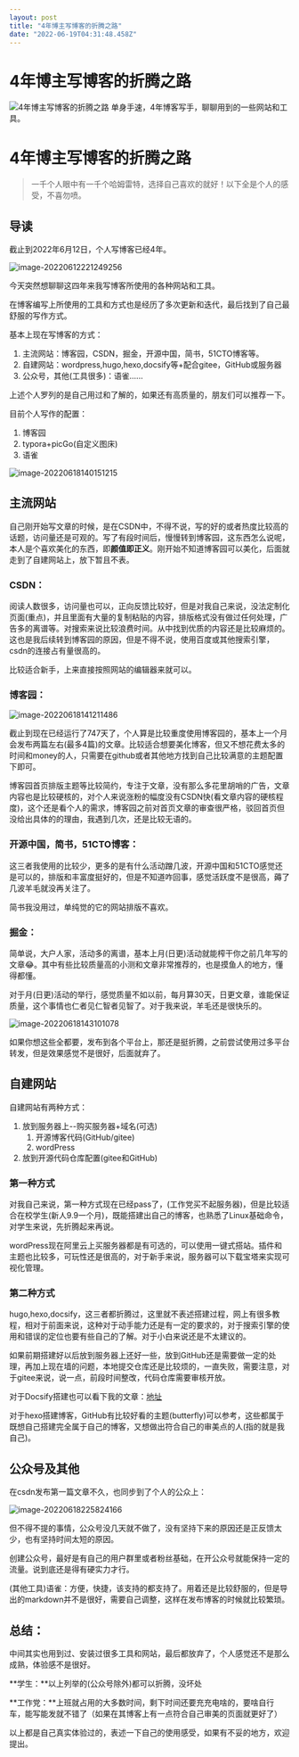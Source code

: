 ```yaml
---
layout: post
title: "4年博主写博客的折腾之路"
date: "2022-06-19T04:31:48.458Z"
---
```

4年博主写博客的折腾之路
============

![4年博主写博客的折腾之路](https://img2022.cnblogs.com/blog/1775279/202206/1775279-20220618230952073-126971042.png) 单身手速，4年博客写手，聊聊用到的一些网站和工具。

4年博主写博客的折腾之路
============

> 一千个人眼中有一千个哈姆雷特，选择自己喜欢的就好！以下全是个人的感受，不喜勿喷。

导读
--

截止到2022年6月12日，个人写博客已经4年。

![image-20220612221249256](https://xbhog-img.oss-cn-hangzhou.aliyuncs.com/2022/image-20220612221249256.png)

今天突然想聊聊这四年来我写博客所使用的各种网站和工具。

在博客编写上所使用的工具和方式也是经历了多次更新和迭代，最后找到了自己最舒服的写作方式。

基本上现在写博客的方式：

1.  主流网站：博客园，CSDN，掘金，开源中国，简书，51CTO博客等。
2.  自建网站：wordpress,hugo,hexo,docsify等+配合gitee，GitHub或服务器
3.  公众号，其他(工具很多)：语雀......

上述个人罗列的是自己用过和了解的，如果还有高质量的，朋友们可以推荐一下。

目前个人写作的配置：

1.  博客园
2.  typora+picGo(自定义图床)
3.  语雀

![image-20220618140151215](https://xbhog-img.oss-cn-hangzhou.aliyuncs.com/2022/image-20220618140151215.png)

主流网站
----

自己刚开始写文章的时候，是在CSDN中，不得不说，写的好的或者热度比较高的话题，访问量还是可观的。写了有段时间后，慢慢转到博客园，这东西怎么说呢，本人是个喜欢美化的东西，即**颜值即正义**。刚开始不知道博客园可以美化，后面就走到了自建网站上，放下暂且不表。

### CSDN：

阅读人数很多，访问量也可以，正向反馈比较好，但是对我自己来说，没法定制化页面(重点)，并且里面有大量的复制粘贴的内容，排版格式没有做过任何处理，广告多的离谱等。对搜索来说比较浪费时间。从中找到优质的内容还是比较麻烦的。这也是我后续转到博客园的原因，但是不得不说，使用百度或其他搜索引擎，csdn的连接占有量很高的。

比较适合新手，上来直接按照网站的编辑器来就可以。

### 博客园：

![image-20220618141211486](https://xbhog-img.oss-cn-hangzhou.aliyuncs.com/2022/image-20220618141211486.png)

截止到现在已经运行了747天了，个人算是比较重度使用博客园的，基本上一个月会发布两篇左右(最多4篇)的文章。比较适合想要美化博客，但又不想花费太多的时间和money的人，只需要在github或者其他地方找到自己比较满意的主题配置下即可。

博客园首页排版主题等比较简约，专注于文章，没有那么多花里胡哨的广告，文章内容也是比较硬核的，对个人来说涨粉的幅度没有CSDN快(看文章内容的硬核程度)，这个还是看个人的需求，博客园之前对首页文章的审查很严格，驳回首页但没给出具体的的理由，我遇到几次，还是比较无语的。

### 开源中国，简书，51CTO博客：

这三者我使用的比较少，更多的是有什么活动蹭几波，开源中国和51CTO感觉还是可以的，排版和丰富度挺好的，但是不知道咋回事，感觉活跃度不是很高，薅了几波羊毛就没再关注了。

简书我没用过，单纯觉的它的网站排版不喜欢。

### 掘金：

简单说，大户人家，活动多的离谱，基本上月(日更)活动就能榨干你之前几年写的文章😂。其中有些比较质量高的小测和文章非常推荐的，也是摸鱼人的地方，懂得都懂。

对于月(日更)活动的举行，感觉质量不如以前，每月算30天，日更文章，谁能保证质量，这个事情也仁者见仁智者见智了。对于我来说，羊毛还是很快乐的。

![image-20220618143101078](https://xbhog-img.oss-cn-hangzhou.aliyuncs.com/2022/image-20220618143101078.png)

如果你想这些全都要，发布到各个平台上，那还是挺折腾，之前尝试使用过多平台转发，但是效果感觉不是很好，后面就弃了。

自建网站
----

自建网站有两种方式：

1.  放到服务器上--购买服务器+域名(可选)
    1.  开源博客代码(GitHub/gitee)
    2.  wordPress
2.  放到开源代码仓库配置(gitee和GitHub)

### 第一种方式

对我自己来说，第一种方式现在已经pass了，(工作党买不起服务器)，但是比较适合在校学生(新人9.9一个月)，既能搭建出自己的博客，也熟悉了Linux基础命令，对学生来说，先折腾起来再说。

wordPress现在阿里云上买服务器都是有可选的，可以使用一键式搭站。插件和主题也比较多，可玩性还是很高的，对于新手来说，服务器可以下载宝塔来实现可视化管理。

### 第二种方式

hugo,hexo,docsify，这三者都折腾过，这里就不表述搭建过程，网上有很多教程，相对于前面来说，这种对于动手能力还是有一定的要求的，对于搜索引擎的使用和错误的定位也要有些自己的了解。对于小白来说还是不太建议的。

如果前期搭建好以后放到服务器上还好一些，放到GitHub还是需要做一定的处理，再加上现在墙的问题，本地提交仓库还是比较烦的，一直失败，需要注意，对于gitee来说，说一点，前段时间整改，代码仓库需要审核开放。

对于Docsify搭建也可以看下我的文章：[地址](https://xbhog.netlify.app/#/docBlog/%E7%BD%91%E7%AB%99%E6%90%AD%E5%BB%BA%E8%BF%87%E7%A8%8B?id=%e7%bd%91%e7%ab%99%e7%9a%84%e6%90%ad%e5%bb%ba)

对于hexo搭建博客，GitHub有比较好看的主题(butterfly)可以参考，这些都属于既想自己搭建完全属于自己的博客，又想做出符合自己的审美点的人(指的就是我自己)。

公众号及其他
------

在csdn发布第一篇文章不久，也同步到了个人的公众上：

![image-20220618225824166](https://xbhog-img.oss-cn-hangzhou.aliyuncs.com/2022/image-20220618225824166.png)

但不得不提的事情，公众号没几天就不做了，没有坚持下来的原因还是正反馈太少，也有坚持时间太短的原因。

创建公众号，最好是有自己的用户群里或者粉丝基础，在开公众号就能保持一定的流量。说到底还是得有硬实力才行。

(其他工具)语雀：方便，快捷，该支持的都支持了。用着还是比较舒服的，但是导出的markdown并不是很好，需要自己调整，这样在发布博客的时候就比较繁琐。

总结：
---

中间其实也用到过、安装过很多工具和网站，最后都放弃了，个人感觉还不是那么成熟，体验感不是很好。

**学生：**以上列举的(公众号除外)都可以折腾，没坏处

**工作党：**上班就占用的大多数时间，剩下时间还要充充电啥的，要啥自行车，能写能发就不错了（如果在其博客上有一点符合自己审美的页面就更好了）

以上都是自己真实体验过的，表述一下自己的使用感受，如果有不妥的地方，欢迎提出。